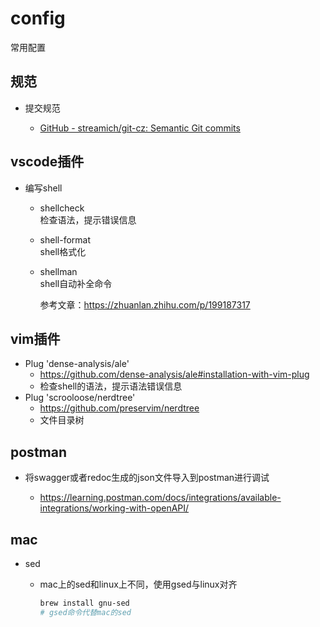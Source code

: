 # config

常用配置

## 规范

- 提交规范
  
  - [GitHub - streamich/git-cz: Semantic Git commits](https://github.com/streamich/git-cz#install-globally-standalone)

## vscode插件

- 编写shell
  
  - shellcheck  
    检查语法，提示错误信息
  
  - shell-format  
    shell格式化
  
  - shellman  
    shell自动补全命令
    
    参考文章：https://zhuanlan.zhihu.com/p/199187317

## vim插件

- Plug 'dense-analysis/ale'
  - https://github.com/dense-analysis/ale#installation-with-vim-plug
  - 检查shell的语法，提示语法错误信息
- Plug 'scrooloose/nerdtree'
  - https://github.com/preservim/nerdtree
  - 文件目录树

## postman

- 将swagger或者redoc生成的json文件导入到postman进行调试
  
  - https://learning.postman.com/docs/integrations/available-integrations/working-with-openAPI/

## mac

- sed
  
  - mac上的sed和linux上不同，使用gsed与linux对齐  
    
    ```bash
    brew install gnu-sed
    # gsed命令代替mac的sed
    ```
